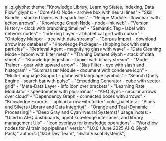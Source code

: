 ai_q_glyphs:
  theme: "Knowledge Library, Learning States, Indexing, Data Flow"
  glyphs:
    - "Core AI-Q Node - archive box with neural lines"
    - "Skill Bundle - stacked layers with spark lines"
    - "Recipe Module - flowchart with action arrows"
    - "Knowledge Graph Node - node-link web"
    - "Version History - clock with branching timeline"
    - "Semantic Tag - label with network nodes"
    - "Indexing Layer - alphabetical grid with cursor"
    - "Ontology Mapper - tree with data streams"
    - "Corpus Import - download arrow into database"
    - "Knowledge Packager - shipping box with data particles"
    - "Retrieval Agent - magnifying glass with wave"
    - "Data Cleaning Mode - broom with filter mesh"
    - "Training Dataset Glyph - stack of data sheets"
    - "Knowledge Ingestion - funnel with binary stream"
    - "Model Trainer - gear with upward arrow"
    - "Bias Filter - eye with slash and histogram"
    - "Summarizer Module - document with condense icon"
    - "Multi-Language Support - globe with language symbols"
    - "Search Query Engine - search bar with pulse"
    - "Embedding Generator - cube with vector grid"
    - "Meta-Data Layer - info icon over brackets"
    - "Learning Rate Modulator - speedometer with plus-minus"
    - "AI-Q Sync - circular arrows over cloud"
    - "Dependency Graph - connected boxes with arrows"
    - "Knowledge Exporter - upload arrow with folder"
  color_palettes:
    - "Blues and Silvers (Library and Data Integrity)"
    - "Orange and Teal (Dynamic Processing)"
    - "Deep Gray and Cyan (Neural Systems)"
  usage_notes:
    - "Used in AI-Q dashboards, agent knowledge interfaces, and library management UIs"
    - "Icon overlays for knowledge operations"
    - "Workflow nodes for AI training pipelines"
  version: "1.0.0 (June 2025 AI-Q Glyph Pack)"
  authors: ["kOS Dev Team", "Skald Visual Systems"]

